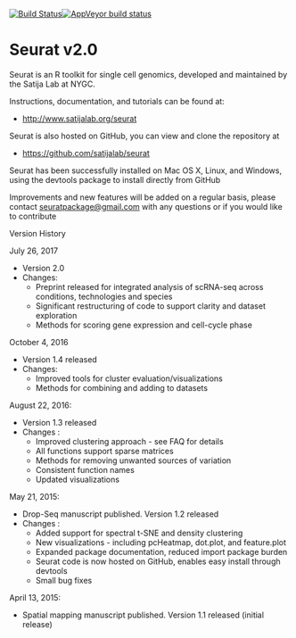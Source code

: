 [![Build Status](https://travis-ci.org/satijalab/seurat.svg?branch=develop)](https://travis-ci.org/satijalab/seurat)[![AppVeyor build status](https://ci.appveyor.com/api/projects/status/github/satijalab/seurat?branch=develop&svg=true)](https://ci.appveyor.com/project/satijalab/seurat/branch/develop)

# Seurat v2.0

Seurat is an R toolkit for single cell genomics, developed and maintained by the Satija Lab at NYGC.

Instructions, documentation, and tutorials can be found at:
* http://www.satijalab.org/seurat

Seurat is also hosted on GitHub, you can view and clone the repository at
* https://github.com/satijalab/seurat

Seurat has been successfully installed on Mac OS X, Linux, and Windows, using the devtools package to install directly from GitHub

Improvements and new features will be added on a regular basis, please contact seuratpackage@gmail.com with any questions or if you would like to contribute

Version History

July 26, 2017
* Version 2.0
* Changes:
   * Preprint released for integrated analysis of scRNA-seq across conditions, technologies and species 
   * Significant restructuring of code to support clarity and dataset exploration
   * Methods for scoring gene expression and cell-cycle phase

October 4, 2016
* Version 1.4 released
* Changes:
   * Improved tools for cluster evaluation/visualizations
   * Methods for combining and adding to datasets

August 22, 2016:
* Version 1.3 released
* Changes :
    * Improved clustering approach - see FAQ for details
    * All functions support sparse matrices
    * Methods for removing unwanted sources of variation
    * Consistent function names
    * Updated visualizations

May 21, 2015:
* Drop-Seq manuscript published. Version 1.2 released
* Changes :
  * Added support for spectral t-SNE and density clustering
  * New visualizations - including pcHeatmap, dot.plot, and feature.plot
  * Expanded package documentation, reduced import package burden
  *  Seurat code is now hosted on GitHub, enables easy install through devtools
  * Small bug fixes

April 13, 2015:
* Spatial mapping manuscript published. Version 1.1 released (initial release)
